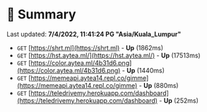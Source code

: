 # 📖 Summary
Last updated: **7/4/2022, 11:41:24 PG "Asia/Kuala_Lumpur"**

- `GET` [https://shrt.ml](https://shrt.ml) - **Up** (1862ms)
- `GET` [https://hst.aytea.ml/](https://hst.aytea.ml/) - **Up** (17513ms)
- `GET` [https://color.aytea.ml/4b31d6.png](https://color.aytea.ml/4b31d6.png) - **Up** (1440ms)
- `GET` [https://memeapi.aytea14.repl.co/gimme](https://memeapi.aytea14.repl.co/gimme) - **Up** (880ms)
- `GET` [https://teledrivemy.herokuapp.com/dashboard](https://teledrivemy.herokuapp.com/dashboard) - **Up** (252ms)

